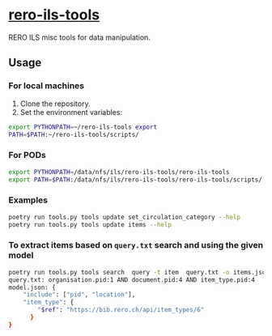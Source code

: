# [rero-ils-tools][repo]

RERO ILS misc tools for data manipulation.

## Usage

### For local machines

1. Clone the repository.
2. Set the environment variables:

```bash
export PYTHONPATH=~/rero-ils-tools export
PATH=$PATH:~/rero-ils-tools/scripts/
```

### For PODs

```bash
export PYTHONPATH=/data/nfs/ils/rero-ils-tools/rero-ils-tools
export PATH=$PATH:/data/nfs/ils/rero-ils-tools/rero-ils-tools/scripts/
```

### Examples

```bash
poetry run tools.py tools update set_circulation_category --help
poetry run tools.py tools update items --help

```
### To extract items based on `query.txt` search and using the given model
```bash
poetry run tools.py tools search  query -t item  query.txt -o items.json -v -m model.json
query.txt: organisation.pid:1 AND document.pid:4 AND item_type.pid:4
model.json: {
    "include": ["pid", "location"],
    "item_type": {
        "$ref": "https://bib.rero.ch/api/item_types/6"
      }
}
```

[repo]: https://github.com/rero/rero-ils-tools
